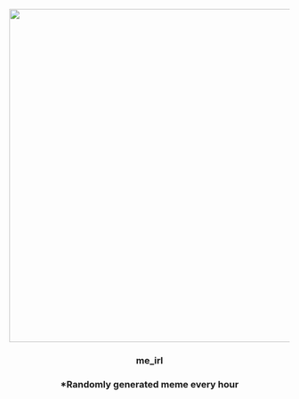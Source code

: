 <p align="center">
        <img src="https://i.redd.it/f4jaj8jun3k91.jpg" width="600" height="600">
        </p>
        <h3 align="center">me_irl</h3>
        <h3 align="center">*Randomly generated meme every hour</h3>
    